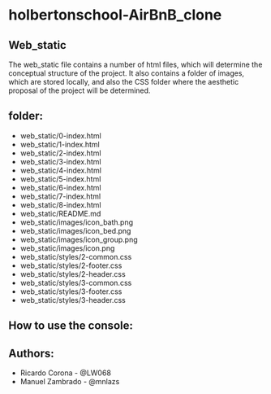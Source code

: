 # holbertonschool-AirBnB_clone

## Web_static

The web_static file contains a number of html files, which will determine the conceptual structure of the project. It also contains a folder of images, which are stored locally, and also the CSS folder where the aesthetic proposal of the project will be determined.

## folder:
<ul>
<li>web_static/0-index.html</li>
<li>web_static/1-index.html</li>
<li>web_static/2-index.html</li>
<li>web_static/3-index.html</li>
<li>web_static/4-index.html</li>
<li>web_static/5-index.html</li>
<li>web_static/6-index.html</li>
<li>web_static/7-index.html</li>
<li>web_static/8-index.html</li>
<li>web_static/README.md</li>
<li>web_static/images/icon_bath.png</li>
<li>web_static/images/icon_bed.png</li>
<li>web_static/images/icon_group.png</li>
<li>web_static/images/icon.png</li>
<li>web_static/styles/2-common.css</li>
<li>web_static/styles/2-footer.css</li>
<li>web_static/styles/2-header.css</li>
<li>web_static/styles/3-common.css</li>
<li>web_static/styles/3-footer.css</li>
<li>web_static/styles/3-header.css</li>

</ul>


## How to use the console:


## Authors:

* Ricardo Corona - @LW068
* Manuel Zambrado - @mnlazs
